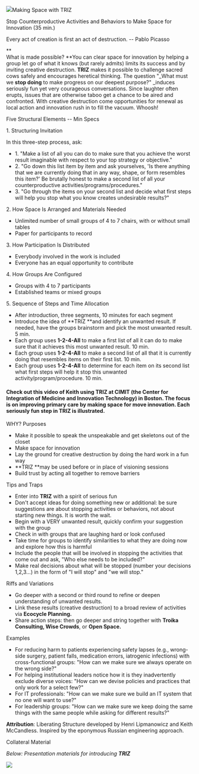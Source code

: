 ![](/storage/icons/06_Triz.png?__SQUARESPACE_CACHEVERSION=1339690654424)Making Space with TRIZ

Stop Counterproductive Activities and Behaviors to Make Space for Innovation  (35 min.)

Every act of creation is first an act of destruction. -- Pablo Picasso

**  
What is made possible? **You can clear space for innovation by helping a group let go of what it knows (but rarely admits) limits its success and by inviting creative destruction. **TRIZ** makes it possible to challenge sacred cows safely and encourages heretical thinking. The question "_What must we **stop doing** to make progress on our deepest purpose?" _induces seriously fun yet very courageous conversations. Since laughter often erupts, issues that are otherwise taboo get a chance to be aired and confronted. With creative destruction come opportunities for renewal as local action and innovation rush in to fill the vacuum. Whoosh!

Five Structural Elements -- Min Specs

1\. Structuring Invitation

In this three-step process, ask:


* 1\. "Make a list of all you can do to make sure that you achieve the worst result imaginable with respect to your top strategy or objective."
* 2\. "Go down this list item by item and ask yourselves, 'Is there anything that we are currently doing that in any way, shape, or form resembles this item?' Be brutally honest to make a second list of all your counterproductive activities/programs/procedures."
* 3\. "Go through the items on your second list and decide what first steps will help you stop what you know creates undesirable results?"


2\. How Space Is Arranged and Materials Needed


* Unlimited number of small groups of 4 to 7 chairs, with or without small tables
* Paper for participants to record


3\. How Participation Is Distributed


* Everybody involved in the work is included
* Everyone has an equal opportunity to contribute


4\. How Groups Are Configured


* Groups with 4 to 7 participants
* Established teams or mixed groups


5\. Sequence of Steps and Time Allocation


* After introduction, three segments, 10 minutes for each segment
* Introduce the idea of **TRIZ **and identify an unwanted result. If needed, have the groups brainstorm and pick the most unwanted result. 5 min.
* Each group uses **1-2-4-All** to make a first list of all it can do to make sure that it achieves this most unwanted result. 10 min.
* Each group uses **1-2-4-All** to make a second list of all that it is currently doing that resembles items on their first list. 10 min.
* Each group uses **1-2-4-All** to determine for each item on its second list what first steps will help it stop this unwanted activity/program/procedure. 10 min.


#### 

#### Check out this video of Keith using TRIZ at CIMIT (the Center for Integration of Medicine and Innovation Technology) in Boston.  The focus is on improving primary care by making space for move innovation.  Each seriously fun step in TRIZ is illustrated. 



WHY? Purposes


* Make it possible to speak the unspeakable and get skeletons out of the closet
* Make space for innovation
* Lay the ground for creative destruction by doing the hard work in a fun way
* **TRIZ **may be used before or in place of visioning sessions
* Build trust by acting all together to remove barriers


Tips and Traps


* Enter into **TRIZ** with a spirit of serious fun
* Don't accept ideas for doing something new or additional: be sure suggestions are about stopping activities or behaviors, not about starting new things. It is worth the wait.
* Begin with a VERY unwanted result, quickly confirm your suggestion with the group
* Check in with groups that are laughing hard or look confused
* Take time for groups to identify similarities to what they are doing now and explore how this is harmful
* Include the people that will be involved in stopping the activities that come out and ask, "Who else needs to be included?"
* Make real decisions about what will be stopped (number your decisions 1,2,3...) in the form of "I will stop" and "we will stop."


Riffs and Variations


* Go deeper with a second or third round to refine or deepen understanding of unwanted results.
* Link these results (creative destruction) to a broad review of activities via **Ecocycle Planning.**
* Share action steps: then go deeper and string together with **Troika Consulting, Wise Crowds**, or **Open Space.**


Examples


* For reducing harm to patients experiencing safety lapses (e.g., wrong-side surgery, patient falls, medication errors, iatrogenic infections) with cross-functional groups: "How can we make sure we always operate on the wrong side?"
* For helping institutional leaders notice how it is they inadvertently exclude diverse voices: "How can we devise policies and practices that only work for a select few?"
* For IT professionals: "How can we make sure we build an IT system that no one will want to use?"
* For leadership groups: "How can we make sure we keep doing the same things with the same people while asking for different results?"


**Attribution**: Liberating Structure developed by Henri Lipmanowicz and Keith McCandless. Inspired by the eponymous Russian engineering approach.

Collateral Material

_Below: Presentation materials for introducing **TRIZ**_

![](/storage/Slide05.jpg?__SQUARESPACE_CACHEVERSION=1395546088614)